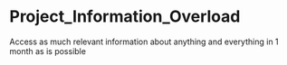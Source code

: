 # Project_Information_Overload
Access as much relevant information about anything and everything in 1 month as is possible
